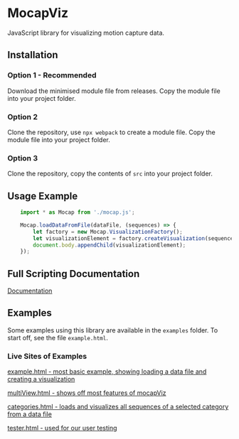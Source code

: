 # MocapViz

JavaScript library for visualizing motion capture data.

## Installation

### Option 1 - Recommended

Download the minimised module file from releases. Copy the module file into your project folder.

### Option 2

Clone the repository, use `npx webpack` to create a module file. Copy the module file into your project folder.

### Option 3

Clone the repository, copy the contents of `src` into your project folder.

## Usage Example

```javascript
    import * as Mocap from './mocap.js';

    Mocap.loadDataFromFile(dataFile, (sequences) => {
        let factory = new Mocap.VisualizationFactory();
        let visualizationElement = factory.createVisualization(sequences[0], 850, 250, 250, 250);
        document.body.appendChild(visualizationElement);
    });
```

## Full Scripting Documentation

[Documentation](docs/DOCUMENTATION.md)

## Examples

Some examples using this library are available in the `examples` folder. To start off, see the file `example.html`.

### Live Sites of Examples

[example.html - most basic example, showing loading a data file and creating a visualization](https://tygrak.github.io/MocapViz/examples/example.html)

[multiView.html - shows off most features of mocapViz](https://tygrak.github.io/MocapViz/examples/multiView.html)

[categories.html - loads and visualizes all sequences of a selected category from a data file](https://tygrak.github.io/MocapViz/examples/categories.html)

[tester.html - used for our user testing](https://tygrak.github.io/MocapViz/examples/tester2.html)
